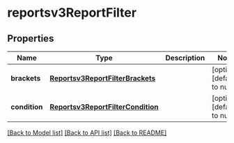 # reportsv3ReportFilter

## Properties
Name | Type | Description | Notes
------------ | ------------- | ------------- | -------------
**brackets** | [**Reportsv3ReportFilterBrackets**](Reportsv3ReportFilterBrackets.md) |  | [optional] [default to null]
**condition** | [**Reportsv3ReportFilterCondition**](Reportsv3ReportFilterCondition.md) |  | [optional] [default to null]

[[Back to Model list]](../README.md#documentation-for-models) [[Back to API list]](../README.md#documentation-for-api-endpoints) [[Back to README]](../README.md)



